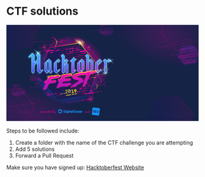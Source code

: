 # CTF solutions

![alt text](./images/Hacktoberfest_19_Events_1025x513.png)

Steps to be followed include:
  1. Create a folder with the name of the CTF challenge you are attempting
  2. Add 5 solutions 
  3. Forward a Pull Request

Make sure you have signed up: [Hacktoberfest Website](https://hacktoberfest.digitalocean.com)

